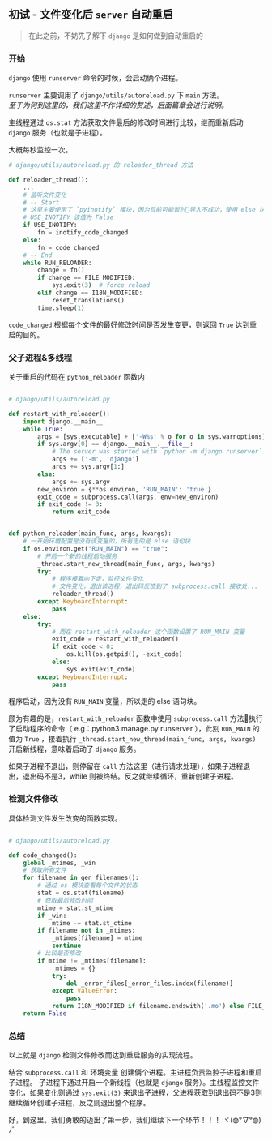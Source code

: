 ## 初试 - 文件变化后 `server` 自动重启

> 在此之前，不妨先了解下 `django` 是如何做到自动重启的

### 开始

`django` 使用 `runserver` 命令的时候，会启动俩个进程。

`runserver` 主要调用了 `django/utils/autoreload.py` 下 `main` 方法。  
*至于为何到这里的，我们这里不作详细的赘述，后面篇章会进行说明。*

主线程通过 `os.stat` 方法获取文件最后的修改时间进行比较，继而重新启动 `django` 服务（也就是子进程）。

大概每秒监控一次。

```python
# django/utils/autoreload.py 的 reloader_thread 方法

def reloader_thread():
    ...
    # 监听文件变化
    # -- Start
    # 这里主要使用了 `pyinotify` 模块，因为目前可能暂时导入不成功，使用 else 块代码
    # USE_INOTIFY 该值为 False
    if USE_INOTIFY:
        fn = inotify_code_changed
    else:
        fn = code_changed
    # -- End
    while RUN_RELOADER:
        change = fn()
        if change == FILE_MODIFIED:
            sys.exit(3)  # force reload
        elif change == I18N_MODIFIED:
            reset_translations()
        time.sleep(1)
```

`code_changed` 根据每个文件的最好修改时间是否发生变更，则返回 `True` 达到重启的目的。

### 父子进程&多线程

关于重启的代码在 `python_reloader` 函数内

```python

# django/utils/autoreload.py

def restart_with_reloader():
    import django.__main__
    while True:
        args = [sys.executable] + ['-W%s' % o for o in sys.warnoptions]
        if sys.argv[0] == django.__main__.__file__:
            # The server was started with `python -m django runserver`.
            args += ['-m', 'django']
            args += sys.argv[1:]
        else:
            args += sys.argv
        new_environ = {**os.environ, 'RUN_MAIN': 'true'}
        exit_code = subprocess.call(args, env=new_environ)
        if exit_code != 3:
            return exit_code


def python_reloader(main_func, args, kwargs):
    # 一开始环境配置是没有该变量的，所有走的是 else 语句块
    if os.environ.get("RUN_MAIN") == "true":
        # 开启一个新的线程启动服务
        _thread.start_new_thread(main_func, args, kwargs)
        try:
            # 程序接着向下走，监控文件变化
            # 文件变化，退出该进程，退出码反馈到了 subprocess.call 接收处...
            reloader_thread()
        except KeyboardInterrupt:
            pass
    else:
        try:
            # 而在 restart_with_reloader 这个函数设置了 RUN_MAIN 变量
            exit_code = restart_with_reloader()
            if exit_code < 0:
                os.kill(os.getpid(), -exit_code)
            else:
                sys.exit(exit_code)
        except KeyboardInterrupt:
            pass
```

程序启动，因为没有 `RUN_MAIN` 变量，所以走的 else 语句块。

颇为有趣的是，`restart_with_reloader` 函数中使用 `subprocess.call` 方法执行了启动程序的命令（ e.g：python3 manage.py runserver ），此刻 `RUN_MAIN` 的值为 `True` ，接着执行 `_thread.start_new_thread(main_func, args, kwargs)` 开启新线程，意味着启动了 `django` 服务。

如果子进程不退出，则停留在 `call` 方法这里（进行请求处理），如果子进程退出，退出码不是3，while 则被终结。反之就继续循环，重新创建子进程。

### 检测文件修改

具体检测文件发生改变的函数实现。

```python

# django/utils/autoreload.py

def code_changed():
    global _mtimes, _win
    # 获取所有文件
    for filename in gen_filenames():
        # 通过 os 模块查看每个文件的状态
        stat = os.stat(filename)
        # 获取最后修改时间
        mtime = stat.st_mtime
        if _win:
            mtime -= stat.st_ctime
        if filename not in _mtimes:
            _mtimes[filename] = mtime
            continue
        # 比较是否修改
        if mtime != _mtimes[filename]:
            _mtimes = {}
            try:
                del _error_files[_error_files.index(filename)]
            except ValueError:
                pass
            return I18N_MODIFIED if filename.endswith('.mo') else FILE_MODIFIED
    return False
```

### 总结

以上就是 `django` 检测文件修改而达到重启服务的实现流程。

结合 `subprocess.call` 和 环境变量 创建俩个进程。主进程负责监控子进程和重启子进程。
子进程下通过开启一个新线程（也就是 `django` 服务）。主线程监控文件变化，如果变化则通过 `sys.exit(3)` 来退出子进程，父进程获取到退出码不是3则继续循环创建子进程，反之则退出整个程序。

好，到这里。我们勇敢的迈出了第一步，我们继续下一个环节！！！ ヾ(◍°∇°◍)ﾉﾞ

